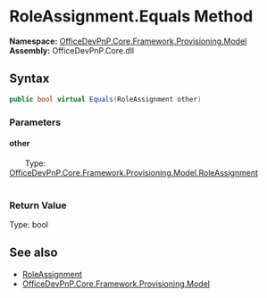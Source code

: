 # RoleAssignment.Equals Method  
  

**Namespace:** [OfficeDevPnP.Core.Framework.Provisioning.Model](OfficeDevPnP.Core.Framework.Provisioning.Model.md)  
**Assembly:** OfficeDevPnP.Core.dll  
## Syntax
```C#
public bool virtual Equals(RoleAssignment other)
```
### Parameters
#### other  
&emsp;&emsp;Type: [OfficeDevPnP.Core.Framework.Provisioning.Model.RoleAssignment](OfficeDevPnP.Core.Framework.Provisioning.Model.RoleAssignment.md)  
&emsp;&emsp;  

  

### Return Value
Type: bool  

## See also
- [RoleAssignment](OfficeDevPnP.Core.Framework.Provisioning.Model.RoleAssignment.md) 
- [OfficeDevPnP.Core.Framework.Provisioning.Model](OfficeDevPnP.Core.Framework.Provisioning.Model.md) 
